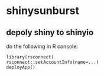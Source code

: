 # shinysunburst
## depoly shiny to shinyio

do the following in R console:
```
library(rsconnect)
rsconnect::setAccountInfo(name=...)
deployApp()

